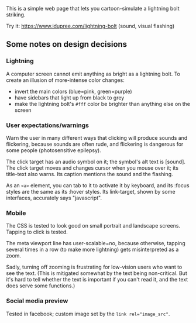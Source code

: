 
This is a simple web page that lets you cartoon-simulate
a lightning bolt striking.

Try it:
https://www.idupree.com/lightning-bolt
(sound, visual flashing)

## Some notes on design decisions

### Lightning

A computer screen cannot emit anything as bright as a
lightning bolt.  To create an illusion of more-intense
color changes:
- invert the main colors (blue=pink, green=purple)
- have sidebars that light up from black to grey
- make the lightning bolt's `#fff` color be brighter
    than anything else on the screen

### User expectations/warnings

Warn the user in many different ways that clicking
will produce sounds and flickering, because sounds
are often rude, and flickering is dangerous for some
people (photosensitive epilepsy).

The click target has an audio symbol on it;
the symbol's alt text is [sound].  The click target
moves and changes cursor when you mouse over it;
its title-text also warns.  Its caption mentions
the sound and the flashing.

As an `<a>` element, you can
tab to it to activate it by keyboard, and its
:focus styles are the same as its :hover styles.
Its link-target, shown by some interfaces, accurately
says "javascript".

### Mobile

The CSS is tested to look good on small portrait
and landscape screens.  Tapping to click is tested.

The meta viewport line has user-scalable=no, because
otherwise, tapping several times in a row
(to make more lightning) gets misinterpreted as a zoom.

Sadly, turning off zooming is frustrating for low-vision
users who want to see the text. (This is mitigated somewhat
by the text being non-critical.  But it's hard to tell
whether the text is important if you can't read it,
and the text does serve some functions.)

### Social media preview

Tested in facebook; custom image set by the `link rel="image_src"`.

